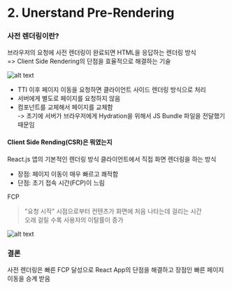 # 2. Unerstand Pre-Rendering

### 사전 렌더링이란?
브라우저의 요청에 사전 렌더링이 완료되면 HTML을 응답하는 렌더링 방식<br />
=> Client Side Rendering의 단점을 효율적으로 해결하는 기술

![alt text](https://blog.kakaocdn.net/dn/QiWhJ/btsJn81PoOX/UCaX7TU5g9PPLKVT2St1D0/img.jpg)

- TTI 이후 페이지 이동을 요청하면 클라이언트 사이드 렌더링 방식으로 처리
- 서버에게 별도로 페이지를 요청하지 않음
- 컴포넌트를 교체해서 페이지를 교체함 <br>
-> 초기에 서버가 브라우저에게 Hydration을 위해서 JS Bundle 파일을 전달했기 때문임
#### Client Side Rending(CSR)은 뭐였는지
React.js 앱의 기본적인 렌더링 방식
클라이언트에서 직접 화면 렌더링을 하는 방식
- 장점: 페이지 이동이 매우 빠르고 쾌적함
- 단점: 초기 접속 시간(FCP)이 느림

FCP
> "요청 시작" 시점으로부터 컨텐츠가 화면에 처음 나타는데 걸리는 시간<br>
오래 걸릴 수록 사용자의 이탈률이 증가

![alt text](https://blog.kakaocdn.net/dn/cTzYg2/btsJpfyQt12/sSphn7Z2vi4WpzY3h9ihT0/img.png)


### 결론
사전 렌더링은 빠른 FCP 달성으로 React App의 단점을 해결하고 장점인 빠른 페이지 이동을 승계 받음